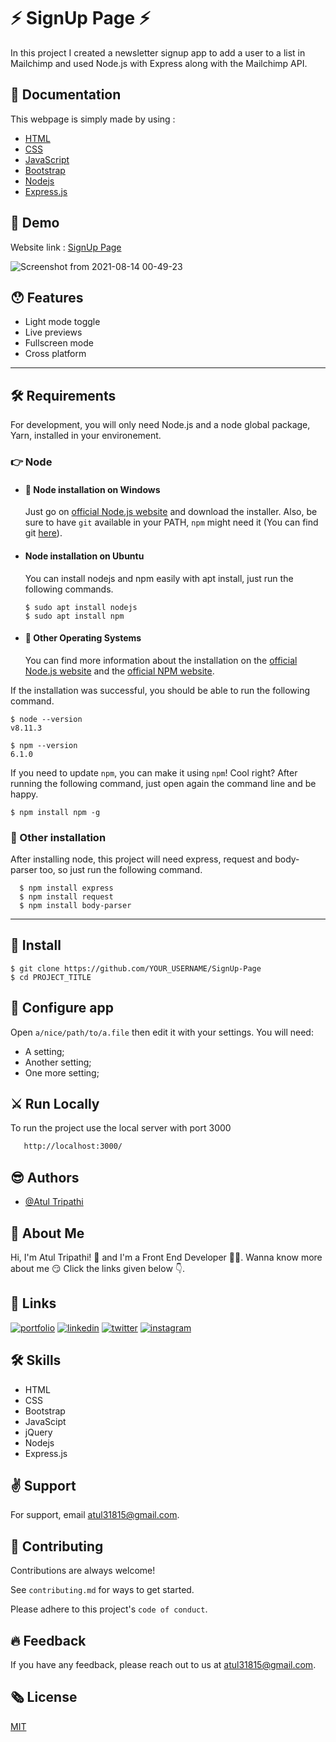 # ⚡️ SignUp Page ⚡️
In this project I created a newsletter signup app to add a user to a list in Mailchimp and used Node.js with Express along with the Mailchimp API.

## 📃️ Documentation

This webpage is simply made by using :
* [HTML](https://www.w3schools.com/html/html_intro.asp)
* [CSS](https://www.w3schools.com/css/default.asp)
* [JavaScript](https://www.w3schools.com/js/)
* [Bootstrap](https://getbootstrap.com/)
* [Nodejs](https://nodejs.org/)
* [Express.js](https://expressjs.com/)

## 📍️ Demo

Website link : [SignUp Page](https://newsletter-atultrp.herokuapp.com/)
<br/>

![Screenshot from 2021-08-14 00-49-23](https://user-images.githubusercontent.com/69186169/129408444-18eb9495-a584-4aca-8a90-a58f96cd1682.png)

## 😯️ Features

- Light mode toggle
- Live previews
- Fullscreen mode
- Cross platform


---
## 🛠 Requirements

For development, you will only need Node.js and a node global package, Yarn, installed in your environement.

### 👉️ Node
- #### 🚀 Node installation on Windows

  Just go on [official Node.js website](https://nodejs.org/) and download the installer.
Also, be sure to have `git` available in your PATH, `npm` might need it (You can find git [here](https://git-scm.com/)).

- #### Node installation on Ubuntu

  You can install nodejs and npm easily with apt install, just run the following commands.

      $ sudo apt install nodejs
      $ sudo apt install npm

- #### 🚀 Other Operating Systems
  You can find more information about the installation on the [official Node.js website](https://nodejs.org/) and the [official NPM website](https://npmjs.org/).

If the installation was successful, you should be able to run the following command.

    $ node --version
    v8.11.3

    $ npm --version
    6.1.0

If you need to update `npm`, you can make it using `npm`! Cool right? After running the following command, just open again the command line and be happy.

    $ npm install npm -g

###
### 🔗 Other installation
  After installing node, this project will need express, request and body-parser too, so just run the following command.

      $ npm install express
      $ npm install request
      $ npm install body-parser

---

## 🔗 Install

    $ git clone https://github.com/YOUR_USERNAME/SignUp-Page
    $ cd PROJECT_TITLE

## 🔗 Configure app

Open `a/nice/path/to/a.file` then edit it with your settings. You will need:

- A setting;
- Another setting;
- One more setting;

## ⚔️ Run Locally

To run the project use the local server with port 3000
```bash
   http://localhost:3000/
```

## 😎️ Authors

- [@Atul Tripathi](https://www.github.com/atultrp)

  
## 🚀 About Me
 Hi, I'm Atul Tripathi! 👋 and I'm a Front End Developer 👨‍💻️. Wanna know more about me 😏️ Click the links given below 👇️.
 
 
## 🔗 Links
[![portfolio](https://img.shields.io/badge/my_portfolio-000?style=for-the-badge&logo=ko-fi&logoColor=white)](https://codepen.io/atultrp_/full/oNBmWgY)
[![linkedin](https://img.shields.io/badge/linkedin-0A66C2?style=for-the-badge&logo=linkedin&logoColor=white)](https://www.linkedin.com/atultrp_)
[![twitter](https://img.shields.io/badge/twitter-1DA1F2?style=for-the-badge&logo=twitter&logoColor=white)](https://twitter.com/atultrp_)
[![instagram](https://img.shields.io/badge/instagram-e75480?style=for-the-badge&logo=instagram&logoColor=white)](https://instagram.com/atultrp)


## 🛠 Skills
* HTML
* CSS
* Bootstrap
* JavaScipt
* jQuery 
* Nodejs
* Express.js


## ✌️ Support

For support, email atul31815@gmail.com.
## 🙏️ Contributing

Contributions are always welcome!

See `contributing.md` for ways to get started.

Please adhere to this project's `code of conduct`.

  
## 🔥️ Feedback

If you have any feedback, please reach out to us at atul31815@gmail.com.
  
## 🗞️ License

[MIT](https://choosealicense.com/licenses/mit/)

